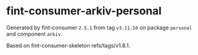 # fint-consumer-arkiv-personal

Generated by fint-consumer `2.5.1` from tag `v3.11.10` on package `personal` and component `arkiv`.

Based on fint-consumer-skeleton refs/tags/v1.8.1.
